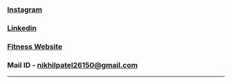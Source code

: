 ### <a href="https://www.instagram.com/niikhilpatel" target="_blank">Instagram</a>
### <a href="https://www.linkedin.com/niikhilpatel" target="_blank">Linkedin</a>
### <a href="https://niikhilpatel.github.io/tri-fitness/" target="_blank">Fitness Website</a>
### Mail ID - nikhilpatel26150@gmail.com
<hr>
